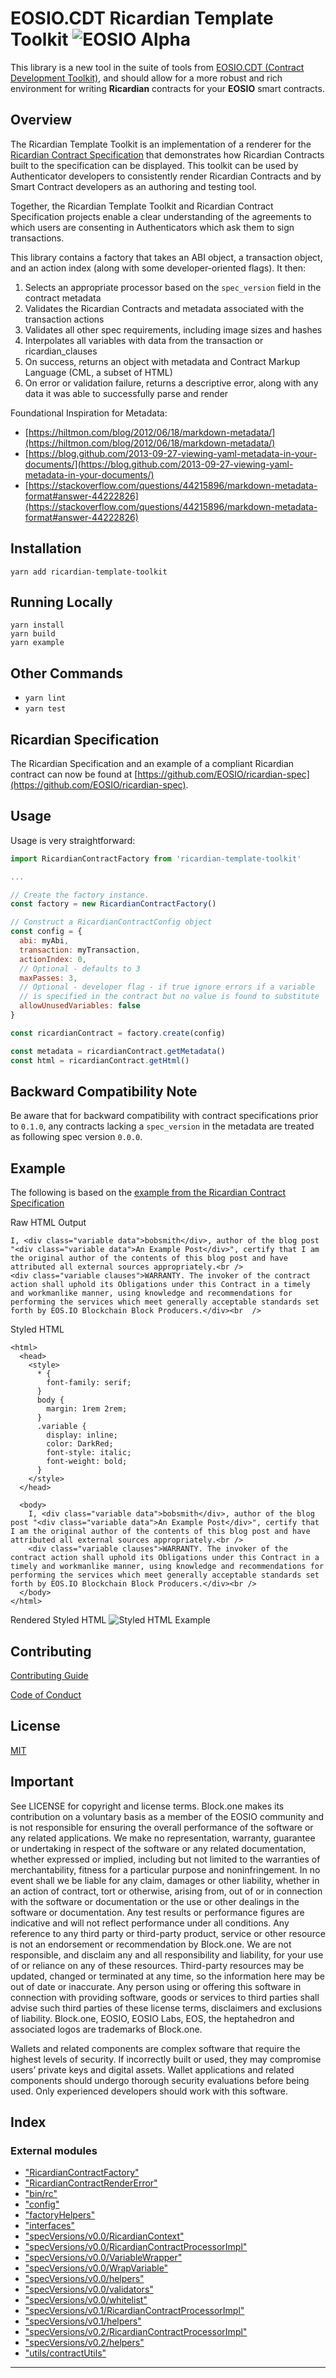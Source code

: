 
EOSIO.CDT Ricardian Template Toolkit ![EOSIO Alpha](https://img.shields.io/badge/EOSIO-Alpha-blue.svg)
======================================================================================================

This library is a new tool in the suite of tools from [EOSIO.CDT (Contract Development Toolkit)](https://github.com/EOSIO/eosio.cdt/tree/develop), and should allow for a more robust and rich environment for writing **Ricardian** contracts for your **EOSIO** smart contracts.

Overview
--------

The Ricardian Template Toolkit is an implementation of a renderer for the [Ricardian Contract Specification](https://github.com/EOSIO/ricardian-spec) that demonstrates how Ricardian Contracts built to the specification can be displayed. This toolkit can be used by Authenticator developers to consistently render Ricardian Contracts and by Smart Contract developers as an authoring and testing tool.

Together, the Ricardian Template Toolkit and Ricardian Contract Specification projects enable a clear understanding of the agreements to which users are consenting in Authenticators which ask them to sign transactions.

This library contains a factory that takes an ABI object, a transaction object, and an action index (along with some developer-oriented flags). It then:

1.  Selects an appropriate processor based on the `spec_version` field in the contract metadata
2.  Validates the Ricardian Contracts and metadata associated with the transaction actions
3.  Validates all other spec requirements, including image sizes and hashes
4.  Interpolates all variables with data from the transaction or ricardian\_clauses
5.  On success, returns an object with metadata and Contract Markup Language (CML, a subset of HTML)
6.  On error or validation failure, returns a descriptive error, along with any data it was able to successfully parse and render

Foundational Inspiration for Metadata:

*   [https://hiltmon.com/blog/2012/06/18/markdown-metadata/](https://hiltmon.com/blog/2012/06/18/markdown-metadata/)
*   [https://blog.github.com/2013-09-27-viewing-yaml-metadata-in-your-documents/](https://blog.github.com/2013-09-27-viewing-yaml-metadata-in-your-documents/)
*   [https://stackoverflow.com/questions/44215896/markdown-metadata-format#answer-44222826](https://stackoverflow.com/questions/44215896/markdown-metadata-format#answer-44222826)

Installation
------------

`yarn add ricardian-template-toolkit`

Running Locally
---------------

```
yarn install
yarn build
yarn example
```

Other Commands
--------------

*   `yarn lint`
*   `yarn test`

Ricardian Specification
-----------------------

The Ricardian Specification and an example of a compliant Ricardian contract can now be found at [https://github.com/EOSIO/ricardian-spec](https://github.com/EOSIO/ricardian-spec).

Usage
-----

Usage is very straightforward:

```javascript
import RicardianContractFactory from 'ricardian-template-toolkit'

...

// Create the factory instance.
const factory = new RicardianContractFactory()

// Construct a RicardianContractConfig object
const config = {
  abi: myAbi,
  transaction: myTransaction,
  actionIndex: 0,
  // Optional - defaults to 3
  maxPasses: 3,
  // Optional - developer flag - if true ignore errors if a variable
  // is specified in the contract but no value is found to substitute
  allowUnusedVariables: false
}

const ricardianContract = factory.create(config)

const metadata = ricardianContract.getMetadata()
const html = ricardianContract.getHtml()
```

Backward Compatibility Note
---------------------------

Be aware that for backward compatibility with contract specifications prior to `0.1.0`, any contracts lacking a `spec_version` in the metadata are treated as following spec version `0.0.0`.

Example
-------

The following is based on the [example from the Ricardian Contract Specification](https://github.com/EOSIO/ricardian-spec#example-template)

Raw HTML Output

```
I, <div class="variable data">bobsmith</div>, author of the blog post "<div class="variable data">An Example Post</div>", certify that I am the original author of the contents of this blog post and have attributed all external sources appropriately.<br />
<div class="variable clauses">WARRANTY. The invoker of the contract action shall uphold its Obligations under this Contract in a timely and workmanlike manner, using knowledge and recommendations for performing the services which meet generally acceptable standards set forth by EOS.IO Blockchain Block Producers.</div><br  />
```

Styled HTML

```
<html>
  <head>
    <style>
      * {
        font-family: serif;
      }
      body {
        margin: 1rem 2rem;
      }
      .variable {
        display: inline;
        color: DarkRed;
        font-style: italic;
        font-weight: bold;
      }
    </style>
  </head>

  <body>
    I, <div class="variable data">bobsmith</div>, author of the blog post "<div class="variable data">An Example Post</div>", certify that I am the original author of the contents of this blog post and have attributed all external sources appropriately.<br />
    <div class="variable clauses">WARRANTY. The invoker of the contract action shall uphold its Obligations under this Contract in a timely and workmanlike manner, using knowledge and recommendations for performing the services which meet generally acceptable standards set forth by EOS.IO Blockchain Block Producers.</div><br />
  </body>
</html>
```

Rendered Styled HTML ![Styled HTML Example](.images/styled-example.png)

Contributing
------------

[Contributing Guide](./CONTRIBUTING.md)

[Code of Conduct](./CONTRIBUTING.md#conduct)

License
-------

[MIT](./LICENSE)

Important
---------

See LICENSE for copyright and license terms. Block.one makes its contribution on a voluntary basis as a member of the EOSIO community and is not responsible for ensuring the overall performance of the software or any related applications. We make no representation, warranty, guarantee or undertaking in respect of the software or any related documentation, whether expressed or implied, including but not limited to the warranties of merchantability, fitness for a particular purpose and noninfringement. In no event shall we be liable for any claim, damages or other liability, whether in an action of contract, tort or otherwise, arising from, out of or in connection with the software or documentation or the use or other dealings in the software or documentation. Any test results or performance figures are indicative and will not reflect performance under all conditions. Any reference to any third party or third-party product, service or other resource is not an endorsement or recommendation by Block.one. We are not responsible, and disclaim any and all responsibility and liability, for your use of or reliance on any of these resources. Third-party resources may be updated, changed or terminated at any time, so the information here may be out of date or inaccurate. Any person using or offering this software in connection with providing software, goods or services to third parties shall advise such third parties of these license terms, disclaimers and exclusions of liability. Block.one, EOSIO, EOSIO Labs, EOS, the heptahedron and associated logos are trademarks of Block.one.

Wallets and related components are complex software that require the highest levels of security. If incorrectly built or used, they may compromise users’ private keys and digital assets. Wallet applications and related components should undergo thorough security evaluations before being used. Only experienced developers should work with this software.

## Index

### External modules

* ["RicardianContractFactory"](modules/_ricardiancontractfactory_.md)
* ["RicardianContractRenderError"](modules/_ricardiancontractrendererror_.md)
* ["bin/rc"](modules/_bin_rc_.md)
* ["config"](modules/_config_.md)
* ["factoryHelpers"](modules/_factoryhelpers_.md)
* ["interfaces"](modules/_interfaces_.md)
* ["specVersions/v0.0/RicardianContext"](modules/_specversions_v0_0_ricardiancontext_.md)
* ["specVersions/v0.0/RicardianContractProcessorImpl"](modules/_specversions_v0_0_ricardiancontractprocessorimpl_.md)
* ["specVersions/v0.0/VariableWrapper"](modules/_specversions_v0_0_variablewrapper_.md)
* ["specVersions/v0.0/WrapVariable"](modules/_specversions_v0_0_wrapvariable_.md)
* ["specVersions/v0.0/helpers"](modules/_specversions_v0_0_helpers_.md)
* ["specVersions/v0.0/validators"](modules/_specversions_v0_0_validators_.md)
* ["specVersions/v0.0/whitelist"](modules/_specversions_v0_0_whitelist_.md)
* ["specVersions/v0.1/RicardianContractProcessorImpl"](modules/_specversions_v0_1_ricardiancontractprocessorimpl_.md)
* ["specVersions/v0.1/helpers"](modules/_specversions_v0_1_helpers_.md)
* ["specVersions/v0.2/RicardianContractProcessorImpl"](modules/_specversions_v0_2_ricardiancontractprocessorimpl_.md)
* ["specVersions/v0.2/helpers"](modules/_specversions_v0_2_helpers_.md)
* ["utils/contractUtils"](modules/_utils_contractutils_.md)

---

